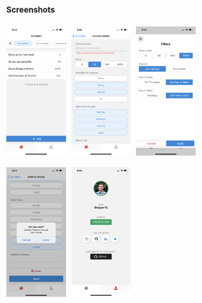 ## Screenshots

<div style="
  display: grid;
  column-gap: 1em;
  grid-template-columns: auto auto auto;">


![App home page screenshot](/screenshots/iPhone%2011/IMG_1043.PNG "Home page")


![Add entry screenshot](/screenshots/iPhone%2011/IMG_1041.PNG "Add entry")

![Home page filters screenshot](/screenshots/iPhone%2011/IMG_1044.PNG "Home page filters")

![Delete entry validation screenshot](/screenshots/iPhone%2011/IMG_1045.PNG "Delete entry validation")

![About developer screenshot](/screenshots/iPhone%2011/IMG_1046.PNG "About developer page")

</div>
